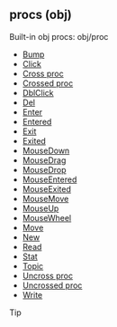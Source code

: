 ## procs (obj)


Built-in obj procs:
obj/proc
+   [Bump](/ref/atom/movable/proc/Bump.md) 
+   [Click](/ref/atom/proc/Click.md) 
+   [Cross proc](/ref/atom/proc/Cross.md) 
+   [Crossed proc](/ref/atom/proc/Crossed.md) 
+   [DblClick](/ref/atom/proc/DblClick.md) 
+   [Del](/ref/datum/proc/Del.md) 
+   [Enter](/ref/atom/proc/Enter.md) 
+   [Entered](/ref/atom/proc/Entered.md) 
+   [Exit](/ref/atom/proc/Exit.md) 
+   [Exited](/ref/atom/proc/Exited.md) 
+   [MouseDown](/ref/atom/proc/MouseDown.md) 
+   [MouseDrag](/ref/atom/proc/MouseDrag.md) 
+   [MouseDrop](/ref/atom/proc/MouseDrop.md) 
+   [MouseEntered](/ref/atom/proc/MouseEntered.md) 
+   [MouseExited](/ref/atom/proc/MouseExited.md) 
+   [MouseMove](/ref/atom/proc/MouseMove.md) 
+   [MouseUp](/ref/atom/proc/MouseUp.md) 
+   [MouseWheel](/ref/atom/proc/MouseWheel.md) 
+   [Move](/ref/atom/movable/proc/Move.md) 
+   [New](/ref/atom/proc/New.md) 
+   [Read](/ref/datum/proc/Read.md) 
+   [Stat](/ref/atom/proc/Stat.md) 
+   [Topic](/ref/datum/proc/Topic.md) 
+   [Uncross proc](/ref/atom/proc/Uncross.md) 
+   [Uncrossed proc](/ref/atom/proc/Uncrossed.md) 
+   [Write](/ref/datum/proc/Write.md) 

> [!TIP] 
> 